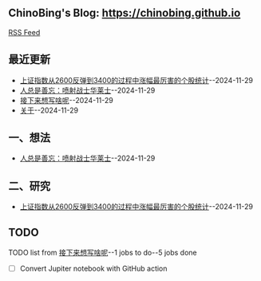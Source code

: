 ## ChinoBing's Blog: https://chinobing.github.io 
[RSS Feed](https://raw.githubusercontent.com/chinobing/blog/master/feed.xml)

## 最近更新
- [上证指数从2600反弹到3400的过程中涨幅最厉害的个股统计](https://github.com/chinobing/blog/issues/4)--2024-11-29
- [人总是善忘：喷射战士华莱士](https://github.com/chinobing/blog/issues/3)--2024-11-29
- [接下来想写啥呢](https://github.com/chinobing/blog/issues/2)--2024-11-29
- [关于](https://github.com/chinobing/blog/issues/1)--2024-11-29
## 一、想法
- [人总是善忘：喷射战士华莱士](https://github.com/chinobing/blog/issues/3)--2024-11-29
## 二、研究
- [上证指数从2600反弹到3400的过程中涨幅最厉害的个股统计](https://github.com/chinobing/blog/issues/4)--2024-11-29
## TODO
TODO list from [接下来想写啥呢](https://github.com/chinobing/blog/issues/2)--1 jobs to do--5 jobs done
- [ ] Convert Jupiter notebook with GitHub action

